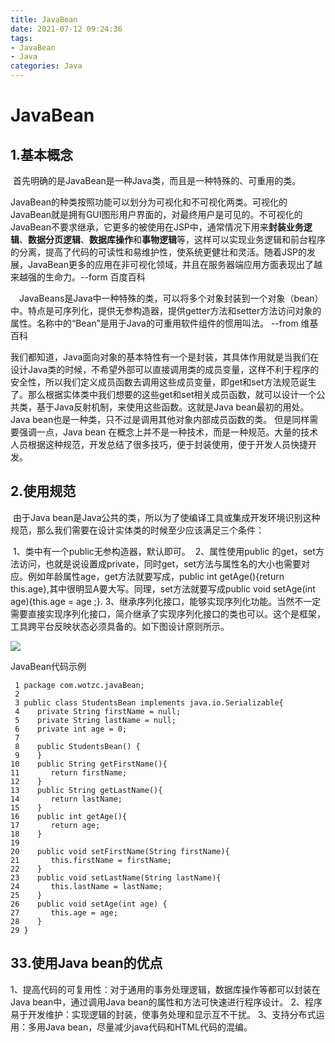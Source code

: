 ```yaml
---
title: JavaBean
date: 2021-07-12 09:24:36
tags:
- JavaBean
- Java
categories: Java
---
```


# JavaBean

## 1.**基本概念**

​	首先明确的是JavaBean是一种Java类，而且是一种特殊的、可重用的类。

​	JavaBean的种类按照功能可以划分为可视化和不可视化两类。可视化的JavaBean就是拥有GUI图形用户界面的，对最终用户是可见的。不可视化的JavaBean不要求继承，它更多的被使用在JSP中，通常情况下用来**封装业务逻辑**、**数据分页逻辑**、**数据库操作**和**事物逻辑**等，这样可以实现业务逻辑和前台程序的分离，提高了代码的可读性和易维护性，使系统更健壮和灵活。随着JSP的发展，JavaBean更多的应用在非可视化领域，并且在服务器端应用方面表现出了越来越强的生命力。--form 百度百科

　JavaBeans是Java中一种特殊的类，可以将多个对象封装到一个对象（bean）中。特点是可序列化，提供无参构造器，提供getter方法和setter方法访问对象的属性。名称中的“Bean”是用于Java的可重用软件组件的惯用叫法。 --from 维基百科

​	我们都知道，Java面向对象的基本特性有一个是封装，其具体作用就是当我们在设计Java类的时候，不希望外部可以直接调用类的成员变量，这样不利于程序的安全性，所以我们定义成员函数去调用这些成员变量，即get和set方法规范诞生了。
​	那么根据实体类中我们想要的这些get和set相关成员函数，就可以设计一个公共类，基于Java反射机制，来使用这些函数。
​	这就是Java bean最初的用处。Java bean也是一种类，只不过是调用其他对象内部成员函数的类。
​	但是同样需要强调一点，Java bean 在概念上并不是一种技术，而是一种规范。大量的技术人员根据这种规范，开发总结了很多技巧，便于封装使用，便于开发人员快捷开发。

## 2.**使用规范**

​	由于Java bean是Java公共的类，所以为了使编译工具或集成开发环境识别这种规范，那么我们需要在设计实体类的时候至少应该满足三个条件：

​	1、类中有一个public无参构造器，默认即可。
​	2、属性使用public 的get，set方法访问，也就是说设置成private，同时get，set方法与属性名的大小也需要对应。例如年龄属性age，get方法就要写成，public int getAge(){return this.age},其中很明显A要大写。同理，set方法就要写成public void setAge(int age){this.age = age ;}.
​	3、继承序列化接口，能够实现序列化功能。当然不一定需要直接实现序列化接口，简介继承了实现序列化接口的类也可以。这个是框架，工具跨平台反映状态必须具备的。
​	如下图设计原则所示。

![](https://myblob-pics.oss-cn-hangzhou.aliyuncs.com/JavaBean/javabean.png)

JavaBean代码示例

```
 1 package com.wotzc.javaBean;
 2 
 3 public class StudentsBean implements java.io.Serializable{
 4    private String firstName = null;
 5    private String lastName = null;
 6    private int age = 0;
 7 
 8    public StudentsBean() {
 9    }
10    public String getFirstName(){
11       return firstName;
12    }
13    public String getLastName(){
14       return lastName;
15    }
16    public int getAge(){
17       return age;
18    }
19 
20    public void setFirstName(String firstName){
21       this.firstName = firstName;
22    }
23    public void setLastName(String lastName){
24       this.lastName = lastName;
25    }
26    public void setAge(int age) {
27       this.age = age;
28    }
29 }
```

## 33.使用Java bean的优点

1、提高代码的可复用性：对于通用的事务处理逻辑，数据库操作等都可以封装在Java bean中，通过调用Java bean的属性和方法可快速进行程序设计。
2、程序易于开发维护：实现逻辑的封装，使事务处理和显示互不干扰。
3、支持分布式运用：多用Java bean，尽量减少java代码和HTML代码的混编。